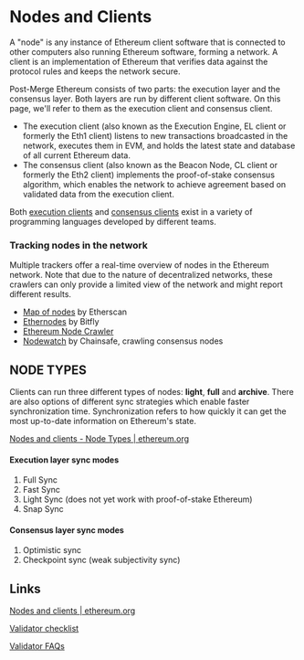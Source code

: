 # Nodes and Clients

A "node" is any instance of Ethereum client software that is connected to other computers also running Ethereum software, forming a network. A client is an implementation of Ethereum that verifies data against the protocol rules and keeps the network secure.

Post-Merge Ethereum consists of two parts: the execution layer and the consensus layer. Both layers are run by different client software. On this page, we'll refer to them as the execution client and consensus client.

- The execution client (also known as the Execution Engine, EL client or formerly the Eth1 client) listens to new transactions broadcasted in the network, executes them in EVM, and holds the latest state and database of all current Ethereum data.
- The consensus client (also known as the Beacon Node, CL client or formerly the Eth2 client) implements the proof-of-stake consensus algorithm, which enables the network to achieve agreement based on validated data from the execution client.

Both [execution clients](https://ethereum.org/en/developers/docs/nodes-and-clients/#execution-clients) and [consensus clients](https://ethereum.org/en/developers/docs/nodes-and-clients/#consensus-clients) exist in a variety of programming languages developed by different teams.

### Tracking nodes in the network

Multiple trackers offer a real-time overview of nodes in the Ethereum network. Note that due to the nature of decentralized networks, these crawlers can only provide a limited view of the network and might report different results.

- [Map of nodes](https://etherscan.io/nodetracker) by Etherscan
- [Ethernodes](https://ethernodes.org/) by Bitfly
- [Ethereum Node Crawler](https://crawler.ethereum.org/)
- [Nodewatch](https://www.nodewatch.io/) by Chainsafe, crawling consensus nodes

## NODE TYPES

Clients can run three different types of nodes: **light**, **full** and **archive**. There are also options of different sync strategies which enable faster synchronization time. Synchronization refers to how quickly it can get the most up-to-date information on Ethereum's state.

[Nodes and clients - Node Types | ethereum.org](https://ethereum.org/en/developers/docs/nodes-and-clients/#node-types)

#### Execution layer sync modes

1. Full  Sync
2. Fast Sync
3. Light Sync (does not yet work with proof-of-stake Ethereum)
4. Snap Sync

#### Consensus layer sync modes

1. Optimistic sync
2. Checkpoint sync (weak subjectivity sync)

## Links

[Nodes and clients | ethereum.org](https://ethereum.org/en/developers/docs/nodes-and-clients/)

[Validator checklist](https://launchpad.ethereum.org/en/checklist)

[Validator FAQs](https://launchpad.ethereum.org/en/faq)
